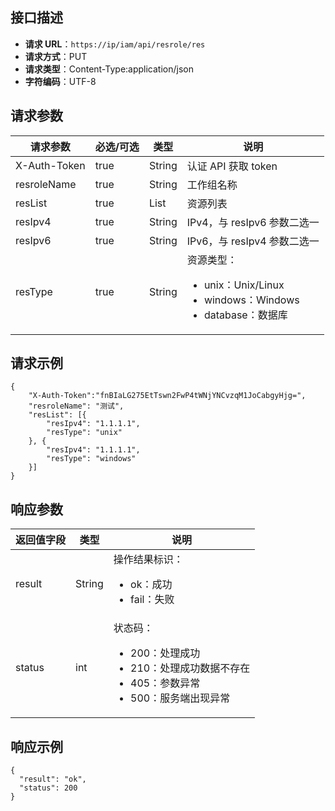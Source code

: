 ## 接口描述

- **请求 URL**：`https://ip/iam/api/resrole/res`
- **请求方式**：PUT
- **请求类型**：Content-Type:application/json
- **字符编码**：UTF-8

## 请求参数

| 请求参数     | 必选/可选 | 类型   | 说明                                                         |
| ------------ | --------- | ------ | ------------------------------------------------------------ |
| X-Auth-Token | true      | String | 认证 API 获取 token                                          |
| resroleName  | true      | String | 工作组名称                                                   |
| resList      | true      | List   | 资源列表                                                     |
| resIpv4      | true      | String | IPv4，与 resIpv6 参数二选一                                  |
| resIpv6      | true      | String | IPv6，与 resIpv4 参数二选一                                  |
| resType      | true      | String | 资源类型：<ul><li>unix：Unix/Linux<li>windows：Windows<li>database：数据库</ul> |

## 请求示例

```shell
{
	"X-Auth-Token":"fnBIaLG275EtTswn2FwP4tWNjYNCvzqM1JoCabgyHjg=",
	"resroleName": "测试",
	"resList": [{
		"resIpv4": "1.1.1.1",
		"resType": "unix"
	}, {
		"resIpv4": "1.1.1.1",
		"resType": "windows"
	}]
}
```

## 响应参数

| 返回值字段 | 类型   | 说明                                                         |
| ---------- | ------ | ------------------------------------------------------------ |
| result     | String | 操作结果标识：<ul><li>ok：成功<li>fail：失败</ul>            |
| status     | int    | 状态码：<ul><li>200：处理成功<li>210：处理成功数据不存在<li>405：参数异常	<li>500：服务端出现异常</ul> |


## 响应示例

```shell
{
  "result": "ok",
  "status": 200
}

```
